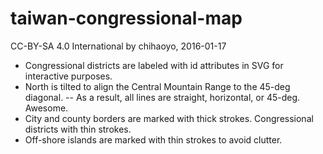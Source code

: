 taiwan-congressional-map
=====
CC-BY-SA 4.0 International by chihaoyo, 2016-01-17

- Congressional districts are labeled with id attributes in SVG for interactive purposes.
- North is tilted to align the Central Mountain Range to the 45-deg diagonal.
-- As a result, all lines are straight, horizontal, or 45-deg. Awesome.
- City and county borders are marked with thick strokes. Congressional districts with thin strokes.
- Off-shore islands are marked with thin strokes to avoid clutter.
